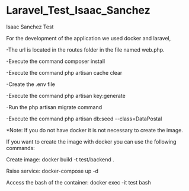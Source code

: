 # Laravel_Test_Isaac_Sanchez
Isaac Sanchez Test

For the development of the application we used docker and laravel,

-The url is located in the routes folder in the file named web.php.

-Execute the command composer install

-Execute the command php artisan cache clear

-Create the .env file

-Execute the command php artisan key:generate

-Run the php artisan migrate command

-Execute the command php artisan db:seed --class=DataPostal

*Note: If you do not have docker it is not necessary to create the image.

If you want to create the image with docker you can use the following commands:

Create image: docker build -t test/backend .

Raise service: docker-compose up -d

Access the bash of the container: docker exec -it test bash
